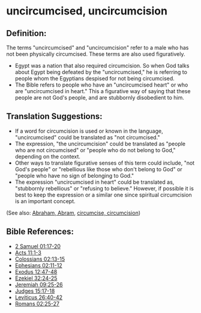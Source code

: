 # uncircumcised, uncircumcision #

## Definition: ##

The terms "uncircumcised" and "uncircumcision" refer to a male who has not been physically circumcised. These terms are also used figuratively.

* Egypt was a nation that also required circumcision. So when God talks about Egypt being defeated by the "uncircumcised," he is referring to people whom the Egyptians despised for not being circumcised.
* The Bible refers to people who have an "uncircumcised heart" or who are "uncircumcised in heart." This a figurative way of saying that these people are not God's people, and are stubbornly disobedient to him.

## Translation Suggestions: ##

* If a word for circumcision is used or known in the language, "uncircumcised" could be translated as "not circumcised."
* The expression, "the uncircumcision" could be translated as "people who are not circumcised" or "people who do not belong to God," depending on the context.
* Other ways to translate figurative senses of this term could include, "not God's people" or "rebellious like those who don't belong to God" or "people who have no sign of belonging to God."
* The expression "uncircumcised in heart" could be translated as, "stubbornly rebellious" or "refusing to believe." However, if possible it is best to keep the expression or a similar one since spiritual circumcision is an important concept.

(See also: [Abraham, Abram](../other/abraham.md), [circumcise, circumcision](../kt/circumcise.md))

## Bible References: ##

* [2 Samuel 01:17-20](https://door43.org/en/bible/notes/2sa/01/17)
* [Acts 11:1-3](https://door43.org/en/bible/notes/act/11/01)
* [Colossians 02:13-15](https://door43.org/en/bible/notes/col/02/13)
* [Ephesians 02:11-12](https://door43.org/en/bible/notes/eph/02/11)
* [Exodus 12:47-48](https://door43.org/en/bible/notes/exo/12/47)
* [Ezekiel 32:24-25](https://door43.org/en/bible/notes/ezk/32/24)
* [Jeremiah 09:25-26](https://door43.org/en/bible/notes/jer/09/25)
* [Judges 15:17-18](https://door43.org/en/bible/notes/jdg/15/17)
* [Leviticus 26:40-42](https://door43.org/en/bible/notes/lev/26/40)
* [Romans 02:25-27](https://door43.org/en/bible/notes/rom/02/25)

